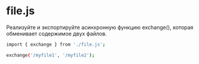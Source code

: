 # file.js

Реализуйте и экспортируйте асинхронную функцию exchange(), которая обменивает содержимое двух файлов.

```sh
import { exchange } from './file.js';

exchange('/myfile1', '/myfile2');
```
